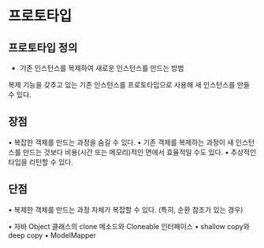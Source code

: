 #  프로토타입

## 프로토타입 정의
- 기존 인스턴스를 복제하여 새로운 인스턴스를 만드는 방법

복제 기능을 갖추고 있는 기존 인스턴스를 프로토타입으로 사용해 새 인스턴스를 만들 수 있다.

## 장점
• 복잡한 객체를 만드는 과정을 숨길 수 있다.
• 기존 객체를 복제하는 과정이 새 인스턴스를 만드는 것보다 비용(시간 또는 메모리)적인
면에서 효율적일 수도 있다.
• 추상적인 타입을 리턴할 수 있다.

## 단점
• 복제한 객체를 만드는 과정 자체가 복잡할 수 있다. (특히, 순환 참조가 있는 경우)


• 자바 Object 클래스의 clone 메소드와 Cloneable 인터페이스
• shallow copy와 deep copy
• ModelMapper
